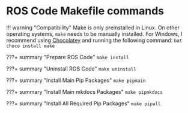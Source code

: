 # ROS Code Makefile commands

!!! warning "Compatibility"
    Make is only preinstalled in Linux. On other operating systems, `make` needs to be manually installed.
    For Windows, I recommend using [Chocolatey](https://chocolatey.org) and running the following command:
    ```bat
    choco install make
    ```

???+ summary "Prepare ROS Code"
    `make install`

???+ summary "Uninstall ROS Code"
    `make uninstall`

???+ summary "Install Main Pip Packages"
    `make pipmain`

???+ summary "Install Main mkdocs Packages"
    `make pipmkdocs`

???+ summary "Install All Required Pip Packages"
    `make pipall`
